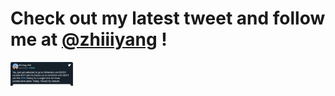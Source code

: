 Check out my latest tweet and follow me at [@zhiiiyang](https://twitter.com/zhiiiyang) \!
================

<img src="https://github.com/zhiiiyang/zhiiiyang/blob/master/tweet.png" width="100">
